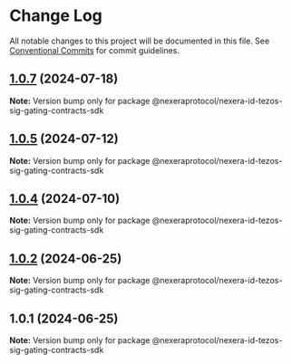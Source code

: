 # Change Log

All notable changes to this project will be documented in this file.
See [Conventional Commits](https://conventionalcommits.org) for commit guidelines.

## [1.0.7](https://github.com/NexeraProtocol/NexeraIDSigGatingContracts/compare/@nexeraprotocol/nexera-id-tezos-sig-gating-contracts-sdk@1.0.5...@nexeraprotocol/nexera-id-tezos-sig-gating-contracts-sdk@1.0.7) (2024-07-18)

**Note:** Version bump only for package @nexeraprotocol/nexera-id-tezos-sig-gating-contracts-sdk





## [1.0.5](https://github.com/NexeraProtocol/NexeraIDSigGatingContracts/compare/@nexeraprotocol/nexera-id-tezos-sig-gating-contracts-sdk@1.0.4...@nexeraprotocol/nexera-id-tezos-sig-gating-contracts-sdk@1.0.5) (2024-07-12)

**Note:** Version bump only for package @nexeraprotocol/nexera-id-tezos-sig-gating-contracts-sdk





## [1.0.4](https://github.com/NexeraProtocol/NexeraIDSigGatingContracts/compare/@nexeraprotocol/nexera-id-tezos-sig-gating-contracts-sdk@1.0.2...@nexeraprotocol/nexera-id-tezos-sig-gating-contracts-sdk@1.0.4) (2024-07-10)

**Note:** Version bump only for package @nexeraprotocol/nexera-id-tezos-sig-gating-contracts-sdk





## [1.0.2](https://github.com/NexeraProtocol/NexeraIDSigGatingContracts/compare/@nexeraprotocol/nexera-id-tezos-sig-gating-contracts-sdk@1.0.1...@nexeraprotocol/nexera-id-tezos-sig-gating-contracts-sdk@1.0.2) (2024-06-25)

**Note:** Version bump only for package @nexeraprotocol/nexera-id-tezos-sig-gating-contracts-sdk





## 1.0.1 (2024-06-25)

**Note:** Version bump only for package @nexeraprotocol/nexera-id-tezos-sig-gating-contracts-sdk
